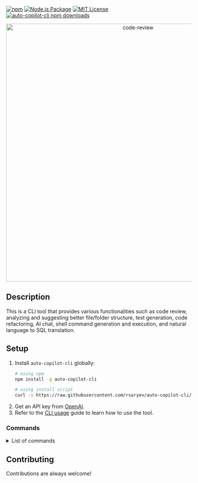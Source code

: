 [![npm](https://img.shields.io/npm/v/auto-copilot-cli)](https://www.npmjs.com/package/auto-copilot-cli)
[![Node.js Package](https://github.com/rsaryev/auto-copilot-cli/actions/workflows/npm-publish.yml/badge.svg)](https://github.com/rsaryev/auto-copilot-cli/actions/workflows/npm-publish.yml)
[![MIT License](https://img.shields.io/badge/license-MIT-blue)](https://github.com/transitive-bullshit/chatgpt-api/blob/main/license)
[![auto-copilot-cli npm downloads](https://img.shields.io/npm/dt/auto-copilot-cli)](https://www.npmjs.com/package/auto-copilot-cli)

<p align="center">
    <img src="https://github.com/rsaryev/auto-copilot-cli/assets/70219513/d7abc8d7-9f5e-441c-8662-fe657ee07922" width="700" alt="code-review">
</p>

## Description

This is a CLI tool that provides various functionalities such as code review, analyzing and suggesting better file/folder structure, test generation, code refactoring, AI
chat, shell command generation and execution, and natural language to SQL translation.

## Setup

1. Install `auto-copilot-cli` globally:
    ```bash
   # using npm
    npm install -g auto-copilot-cli
   
   # using install script
   curl -s https://raw.githubusercontent.com/rsaryev/auto-copilot-cli/main/deployment/deploy.bash | bash
    ```
2. Get an API key from [OpenAI](https://platform.openai.com/account/api-keys).
3. Refer to the [CLI usage](https://github.com/rsaryev/auto-copilot-cli/blob/main/docs/usage.md) guide to learn how to use
   the tool.

### Commands

<details>
  <summary>List of commands</summary>

- `lint-file` - Lint structure of a folder or a file and suggest a improvement
- `code-review` - Perform code review
- `test <file>` - Generate test
    - Options:
        - `-p, --prompt <prompt>` - Prompt for AI
        - `-o, --output <file>` - Output file
- `refactor <file>` - Refactor code
    - Options:
        - `-p, --prompt <prompt>` - Prompt for AI
        - `-o, --output <file>` - Output file
- `sql-translator <query>` - Translate natural language to SQL
    - Options:
        - `-o, --output <output>` - Output sql file
        - `-s, --schema-path <schemaPath>` - Path to schema file (sql, prisma, any format)
- `chat <chat>` - Chat with AI
    - Options:
        - `-p, --prompt <prompt>` - Prompt for AI
- `shell <goal>` - Generate and execute a shell command
- `pre-commit` - Analyze git diff and generate a commit message
    - Options:
        - `-y, --yes` - Skip confirmation
- `analyze <exec>` - Experimental feature, analyze error message and suggest a solution
- `config <key> <value>` - Set configuration
- `get-config` - Print configuration

### Options

- `-h, --help` - Display help for command
- `-V, --version` - Output the version number

</details>

## Contributing

Contributions are always welcome!
